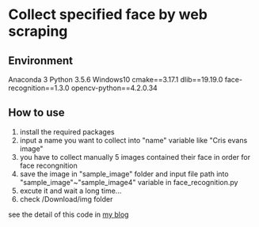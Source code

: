# Collect specified face by web scraping

## Environment
Anaconda 3
Python 3.5.6
Windows10
cmake==3.17.1
dlib==19.19.0
face-recognition==1.3.0
opencv-python==4.2.0.34

## How to use

1. install the required packages
2. input a name you want to collect into "name" variable like "Cris evans image"
3. you have to collect manually 5 images contained their face in order for face recongnition 
4. save the image in "sample_image" folder and input file path into "sample_image"~"sample_image4" variable in face_recognition.py
5. excute it and wait a long time...
6. check /Download/img folder 


see the detail of this code in [my blog]()